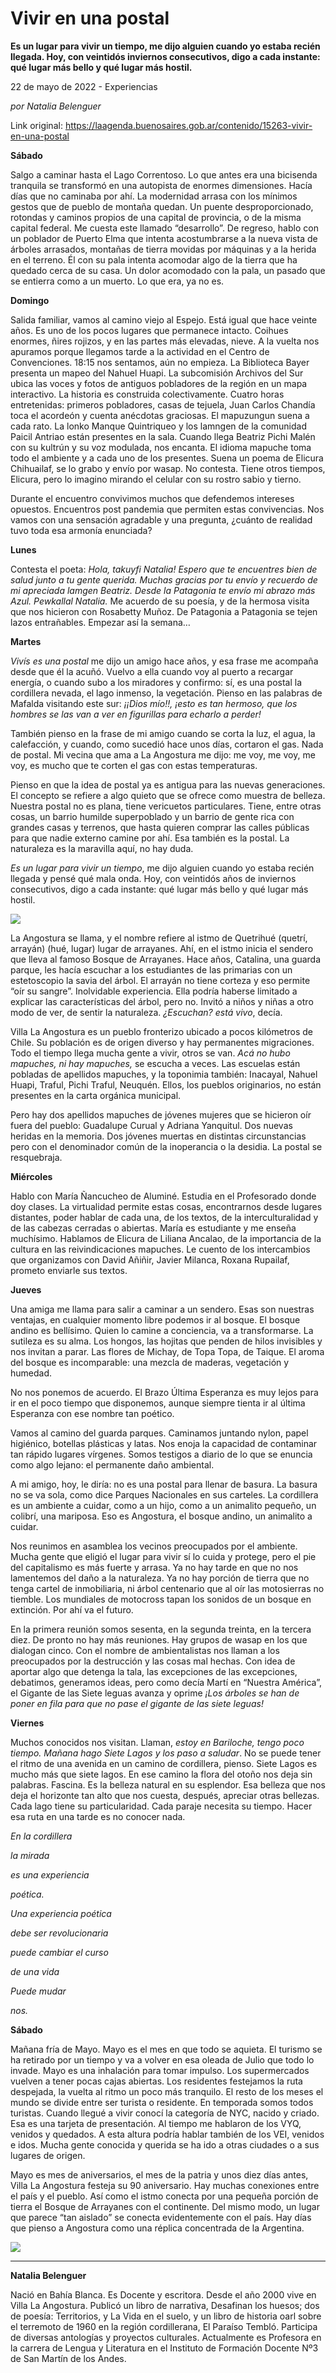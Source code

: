 # Vivir en una postal

**Es un lugar para vivir un tiempo, me dijo alguien cuando yo estaba recién llegada. Hoy, con veintidós inviernos consecutivos, digo a cada instante: qué lugar más bello y qué lugar más hostil.**

22 de mayo de 2022 - Experiencias

_por Natalia Belenguer_

Link original: https://laagenda.buenosaires.gob.ar/contenido/15263-vivir-en-una-postal



**Sábado**




Salgo a caminar hasta el Lago Correntoso. Lo que antes era una bicisenda tranquila se transformó en una autopista de enormes dimensiones. Hacía días que no caminaba por ahí. La modernidad arrasa con los mínimos gestos que de pueblo de montaña quedan. Un puente desproporcionado, rotondas y caminos propios de una capital de provincia, o de la misma capital federal. Me cuesta este llamado “desarrollo”. De regreso, hablo con un poblador de Puerto Elma que intenta acostumbrarse a la nueva vista de árboles arrasados, montañas de tierra movidas por máquinas y a la herida en el terreno. Él con su pala intenta acomodar algo de la tierra que ha quedado cerca de su casa. Un dolor acomodado con la pala, un pasado que se entierra como a un muerto. Lo que era, ya no es.




**Domingo**




Salida familiar, vamos al camino viejo al Espejo. Está igual que hace veinte años. Es uno de los pocos lugares que permanece intacto. Coihues enormes, ñires rojizos, y en las partes más elevadas, nieve. A la vuelta nos apuramos porque llegamos tarde a la actividad en el Centro de Convenciones. 18:15 nos sentamos, aún no empieza. La Biblioteca Bayer presenta un mapeo del Nahuel Huapi. La subcomisión Archivos del Sur ubica las voces y fotos de antiguos pobladores de la región en un mapa interactivo. La historia es construida colectivamente. Cuatro horas entretenidas: primeros pobladores, casas de tejuela, Juan Carlos Chandía toca el acordeón y cuenta anécdotas graciosas. El mapuzungun suena a cada rato. La lonko Manque Quintriqueo y los lamngen de la comunidad Paicil Antriao están presentes en la sala. Cuando llega Beatriz Pichi Malén con su kultrún y su voz modulada, nos encanta. El idioma mapuche toma todo el ambiente y a cada uno de los presentes. Suena un poema de Elicura Chihuailaf, se lo grabo y envío por wasap. No contesta. Tiene otros tiempos, Elicura, pero lo imagino mirando el celular con su rostro sabio y tierno.




Durante el encuentro convivimos muchos que defendemos intereses opuestos. Encuentros post pandemia que permiten estas convivencias. Nos vamos con una sensación agradable y una pregunta, ¿cuánto de realidad tuvo toda esa armonía enunciada?




**Lunes**




Contesta el poeta: *Hola, takuyfi Natalia! Espero que te encuentres bien de salud junto a tu gente querida. Muchas gracias por tu envío y recuerdo de mi apreciada lamgen Beatriz. Desde la Patagonia te envío mi abrazo más Azul. Pewkallal Natalia.* Me acuerdo de su poesía, y de la hermosa visita que nos hicieron con Rosabetty Muñoz. De Patagonia a Patagonia se tejen lazos entrañables. Empezar así la semana…




**Martes**




*Vivís es una postal* me dijo un amigo hace años, y esa frase me acompaña desde que él la acuñó. Vuelvo a ella cuando voy al puerto a recargar energía, o cuando subo a los miradores y confirmo: sí, es una postal la cordillera nevada, el lago inmenso, la vegetación. Pienso en las palabras de Mafalda visitando este sur: *¡¡Dios mío!!, ¡esto es tan hermoso, que los hombres se las van a ver en figurillas para echarlo a perder!*




También pienso en la frase de mi amigo cuando se corta la luz, el agua, la calefacción, y cuando, como sucedió hace unos días, cortaron el gas. Nada de postal. Mi vecina que ama a La Angostura me dijo: me voy, me voy, me voy, es mucho que te corten el gas con estas temperaturas.




Pienso en que la idea de postal ya es antigua para las nuevas generaciones. El concepto se refiere a algo quieto que se ofrece como muestra de belleza. Nuestra postal no es plana, tiene vericuetos particulares. Tiene, entre otras cosas, un barrio humilde superpoblado y un barrio de gente rica con grandes casas y terrenos, que hasta quieren comprar las calles públicas para que nadie externo camine por ahí. Esa también es la postal. La naturaleza es la maravilla aquí, no hay duda.




*Es un lugar para vivir un tiempo*, me dijo alguien cuando yo estaba recién llegada y pensé qué mala onda. Hoy, con veintidós años de inviernos consecutivos, digo a cada instante: qué lugar más bello y qué lugar más hostil.




![](https://cdn.feater.me/files/images/249907/fdf4b2de-adef-4ce6-ae18-552b98943d0c.png)




La Angostura se llama, y el nombre refiere al istmo de Quetrihué (quetrí, arrayán) (hué, lugar) lugar de arrayanes. Ahí, en el istmo inicia el sendero que lleva al famoso Bosque de Arrayanes. Hace años, Catalina, una guarda parque, les hacía escuchar a los estudiantes de las primarias con un estetoscopio la savia del árbol. El arrayán no tiene corteza y eso permite “oír su sangre”. Inolvidable experiencia. Ella podría haberse limitado a explicar las características del árbol, pero no. Invitó a niños y niñas a otro modo de ver, de sentir la naturaleza. *¿Escuchan? está vivo*, decía.




Villa La Angostura es un pueblo fronterizo ubicado a pocos kilómetros de Chile. Su población es de origen diverso y hay permanentes migraciones. Todo el tiempo llega mucha gente a vivir, otros se van. *Acá no hubo mapuches, ni hay mapuches,* se escucha a veces. Las escuelas están pobladas de apellidos mapuches, y la toponimia también: Inacayal, Nahuel Huapi, Traful, Pichi Traful, Neuquén. Ellos, los pueblos originarios, no están presentes en la carta orgánica municipal.




Pero hay dos apellidos mapuches de jóvenes mujeres que se hicieron oír fuera del pueblo: Guadalupe Curual y Adriana Yanquitul. Dos nuevas heridas en la memoria. Dos jóvenes muertas en distintas circunstancias pero con el denominador común de la inoperancia o la desidia. La postal se resquebraja.




**Miércoles**




Hablo con María Ñancucheo de Aluminé. Estudia en el Profesorado donde doy clases. La virtualidad permite estas cosas, encontrarnos desde lugares distantes, poder hablar de cada una, de los textos, de la interculturalidad y de las cabezas cerradas o abiertas. María es estudiante y me enseña muchísimo. Hablamos de Elicura de Liliana Ancalao, de la importancia de la cultura en las reivindicaciones mapuches. Le cuento de los intercambios que organizamos con David Añiñir, Javier Milanca, Roxana Rupailaf, prometo enviarle sus textos.




**Jueves**




Una amiga me llama para salir a caminar a un sendero. Esas son nuestras ventajas, en cualquier momento libre podemos ir al bosque. El bosque andino es bellísimo. Quien lo camine a conciencia, va a transformarse. La sutileza es su alma. Los hongos, las hojitas que penden de hilos invisibles y nos invitan a parar. Las flores de Michay, de Topa Topa, de Taique. El aroma del bosque es incomparable: una mezcla de maderas, vegetación y humedad.




No nos ponemos de acuerdo. El Brazo Última Esperanza es muy lejos para ir en el poco tiempo que disponemos, aunque siempre tienta ir al última Esperanza con ese nombre tan poético.




Vamos al camino del guarda parques. Caminamos juntando nylon, papel higiénico, botellas plásticas y latas. Nos enoja la capacidad de contaminar tan rápido lugares vírgenes. Somos testigos a diario de lo que se enuncia como algo lejano: el permanente daño ambiental.




A mi amigo, hoy, le diría: no es una postal para llenar de basura. La basura no se va sola, como dice Parques Nacionales en sus carteles. La cordillera es un ambiente a cuidar, como a un hijo, como a un animalito pequeño, un colibrí, una mariposa. Eso es Angostura, el bosque andino, un animalito a cuidar.




Nos reunimos en asamblea los vecinos preocupados por el ambiente. Mucha gente que eligió el lugar para vivir sí lo cuida y protege, pero el pie del capitalismo es más fuerte y arrasa. Ya no hay tarde en que no nos lamentemos del daño a la naturaleza. Ya no hay porción de tierra que no tenga cartel de inmobiliaria, ni árbol centenario que al oír las motosierras no tiemble. Los mundiales de motocross tapan los sonidos de un bosque en extinción. Por ahí va el futuro.




En la primera reunión somos sesenta, en la segunda treinta, en la tercera diez. De pronto no hay más reuniones. Hay grupos de wasap en los que dialogan cinco. Con el nombre de ambientalistas nos llaman a los preocupados por la destrucción y las cosas mal hechas. Con idea de aportar algo que detenga la tala, las excepciones de las excepciones, debatimos, generamos ideas, pero como decía Martí en “Nuestra América”, el Gigante de las Siete leguas avanza y oprime *¡Los árboles se han de poner en fila para que no pase el gigante de las siete leguas!*




**Viernes**




Muchos conocidos nos visitan. Llaman, *estoy en Bariloche, tengo poco tiempo. Mañana hago Siete Lagos y los paso a saludar*. No se puede tener el ritmo de una avenida en un camino de cordillera, pienso. Siete Lagos es mucho más que siete lagos. En ese camino la flora del otoño nos deja sin palabras. Fascina. Es la belleza natural en su esplendor. Esa belleza que nos deja el horizonte tan alto que nos cuesta, después, apreciar otras bellezas. Cada lago tiene su particularidad. Cada paraje necesita su tiempo. Hacer esa ruta en una tarde es no conocer nada.




*En la cordillera*




*la mirada*




*es una experiencia*




*poética.*




*Una experiencia poética*




*debe ser revolucionaria*




*puede cambiar el curso*




*de una vida*




*Puede mudar*




*nos.*




**Sábado**




Mañana fría de Mayo. Mayo es el mes en que todo se aquieta. El turismo se ha retirado por un tiempo y va a volver en esa oleada de Julio que todo lo invade. Mayo es una inhalación para tomar impulso. Los supermercados vuelven a tener pocas cajas abiertas. Los residentes festejamos la ruta despejada, la vuelta al ritmo un poco más tranquilo. El resto de los meses el mundo se divide entre ser turista o residente. En temporada somos todos turistas. Cuando llegué a vivir conocí la categoría de NYC, nacido y criado. Esa es una tarjeta de presentación. Al tiempo me hablaron de los VYQ, venidos y quedados. A esta altura podría hablar también de los VEI, venidos e idos. Mucha gente conocida y querida se ha ido a otras ciudades o a sus lugares de origen.




Mayo es mes de aniversarios, el mes de la patria y unos diez días antes, Villa La Angostura festeja su 90 aniversario. Hay muchas conexiones entre el país y el pueblo. Así como el istmo conecta por una pequeña porción de tierra el Bosque de Arrayanes con el continente. Del mismo modo, un lugar que parece “tan aislado” se conecta evidentemente con el país. Hay días que pienso a Angostura como una réplica concentrada de la Argentina.




[![](https://img.youtube.com/vi/QlWvuc0ALbg/0.jpg)](https://www.youtube.com/watch?v=QlWvuc0ALbg)




---




**Natalia Belenguer**




Nació en Bahía Blanca. Es Docente y escritora. Desde el año 2000 vive en Villa La Angostura. Publicó un libro de narrativa, Desafinan los huesos; dos de poesía: Territorios, y La Vida en el suelo, y un libro de historia oarl sobre el terremoto de 1960 en la región cordillerana, El Paraíso Tembló. Participa de diversas antologías y proyectos culturales. Actualmente es Profesora en la carrera de Lengua y Literatura en el Instituto de Formación Docente Nº3 de San Martín de los Andes.



